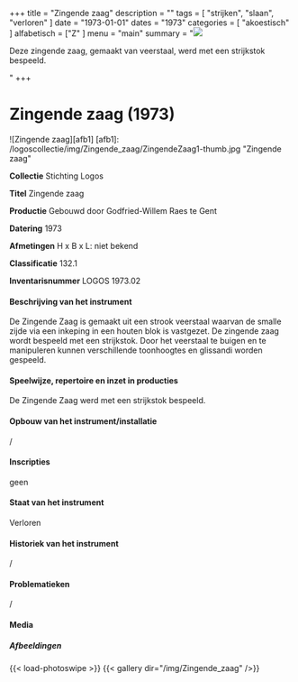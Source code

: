 ﻿+++
title = "Zingende zaag"
description = ""
tags = [
    "strijken",
"slaan",
"verloren"
]
date = "1973-01-01"
dates = "1973"
categories = [
"akoestisch"
]
alfabetisch = ["Z"
]
menu = "main"
summary = "<a href='/logoscollectie/1973/zingende_zaag'><img src='/logoscollectie/img/Zingende_zaag/ZingendeZaag1-thumb.jpg'></a><p>Deze zingende zaag, gemaakt van veerstaal, werd met een strijkstok bespeeld.</p>"
+++

# Zingende zaag (1973)
![Zingende zaag][afb1]
[afb1]: /logoscollectie/img/Zingende_zaag/ZingendeZaag1-thumb.jpg "Zingende zaag"

**Collectie**
Stichting Logos

**Titel**
Zingende zaag

**Productie**
Gebouwd door Godfried-Willem Raes te Gent

**Datering**
1973

**Afmetingen**
H x B x L: niet bekend 

**Classificatie**
132.1

**Inventarisnummer**
LOGOS 1973.02

#### Beschrijving van het instrument
De Zingende Zaag is gemaakt uit een strook veerstaal waarvan de smalle zijde via een inkeping in een houten blok is vastgezet. De zingende zaag wordt bespeeld met een strijkstok. Door het veerstaal te buigen en te manipuleren kunnen verschillende toonhoogtes en glissandi worden gespeeld.

#### Speelwijze, repertoire en inzet in producties
De Zingende Zaag werd met een strijkstok bespeeld.

#### Opbouw van het instrument/installatie
/

#### Inscripties
geen

#### Staat van het instrument
Verloren

#### Historiek van het instrument
/

#### Problematieken
/

#### Media
##### Afbeeldingen
{{< load-photoswipe >}}
{{< gallery dir="/img/Zingende_zaag" />}}
